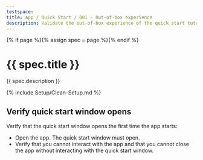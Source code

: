 ```yaml
---
testspace:
title: App / Quick Start / 001 - Out-of-box experience
description: Validate the out-of-box experience of the quick start tutorial.
---
```


{% if page %}{% assign spec = page %}{% endif %}

# {{ spec.title }}

{{ spec.description }}

{% include Setup/Clean-Setup.md %}

## Verify quick start window opens

Verify that the quick start window opens the first time the app starts:

- Open the app. The quick start window must open.
- Verify that you cannot interact with the app and that you cannot close the app
  without interacting with the quick start window.
